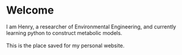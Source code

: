 # Welcome

I am Henry, a researcher of Environmental Engineering, and currently learning python to construct metabolic models.
<br><br>This is the place saved for my personal website.
